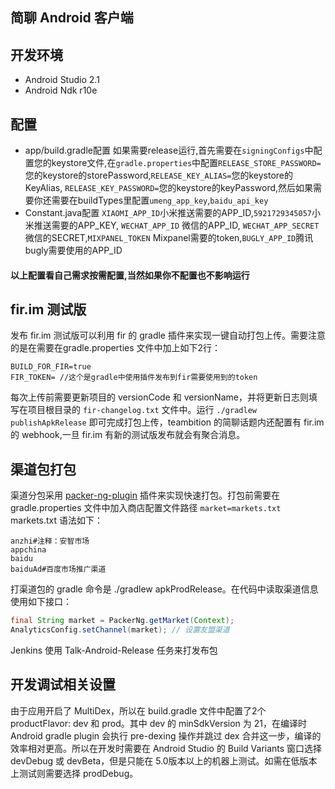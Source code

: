 简聊 Android 客户端
------------------
## 开发环境
- Android Studio 2.1
- Android Ndk r10e
## 配置
- app/build.gradle配置
如果需要release运行,首先需要在```signingConfigs```中配置您的keystore文件,在```gradle.properties```中配置```RELEASE_STORE_PASSWORD=```您的keystore的storePassword,```RELEASE_KEY_ALIAS=```您的keystore的KeyAlias, ```RELEASE_KEY_PASSWORD=```您的keystore的keyPassword,然后如果需要你还需要在buildTypes里配置```umeng_app_key```,```baidu_api_key```
- Constant.java配置
```XIAOMI_APP_ID```小米推送需要的APP_ID,```5921729345057```小米推送需要的APP_KEY, ```WECHAT_APP_ID``` 微信的APP_ID, ```WECHAT_APP_SECRET```微信的SECRET,```MIXPANEL_TOKEN``` Mixpanel需要的token,```BUGLY_APP_ID```腾讯bugly需要使用的APP_ID

#### 以上配置看自己需求按需配置,当然如果你不配置也不影响运行

## fir.im 测试版
发布 fir.im 测试版可以利用 fir 的 gradle 插件来实现一键自动打包上传。需要注意的是在需要在gradle.properties 文件中加上如下2行：
```
BUILD_FOR_FIR=true
FIR_TOKEN= //这个是gradle中使用插件发布到fir需要使用到的token
```
每次上传前需要更新项目的 versionCode 和 versionName，并将更新日志则填写在项目根目录的 `fir-changelog.txt` 文件中。运行 `./gradlew publishApkRelease` 即可完成打包上传，teambition 的简聊话题内还配置有 fir.im 的 webhook,一旦 fir.im 有新的测试版发布就会有聚合消息。

## 渠道包打包

渠道分包采用 [packer-ng-plugin](https://github.com/mcxiaoke/packer-ng-plugin) 插件来实现快速打包。打包前需要在 gradle.properties 文件中加入商店配置文件路径 `market=markets.txt`
markets.txt 语法如下：
```
anzhi#注释：安智市场
appchina
baidu
baiduAd#百度市场推广渠道
```
打渠道包的 gradle 命令是 ./gradlew apkProdRelease。在代码中读取渠道信息使用如下接口：
```java
final String market = PackerNg.getMarket(Context);
AnalyticsConfig.setChannel(market); // 设置友盟渠道
```
Jenkins 使用 Talk-Android-Release 任务来打发布包

## 开发调试相关设置
由于应用开启了 MultiDex，所以在 build.gradle 文件中配置了2个 productFlavor: dev 和 prod。其中 dev 的 minSdkVersion 为 21，在编译时 Android gradle plugin 会执行 pre-dexing 操作并跳过 dex 合并这一步，编译的效率相对更高。所以在开发时需要在 Android Studio 的 Build Variants 窗口选择devDebug 或 devBeta，但是只能在 5.0版本以上的机器上测试。如需在低版本上测试则需要选择 prodDebug。
